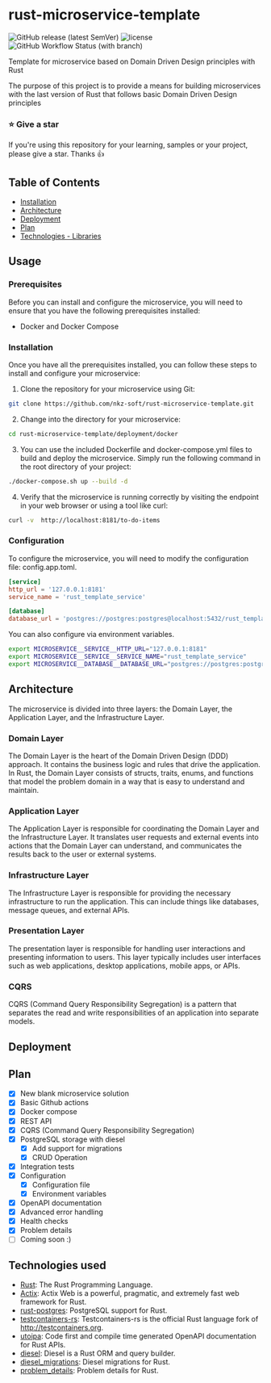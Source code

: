 # rust-microservice-template

![GitHub release (latest SemVer)](https://img.shields.io/github/v/release/nkz-soft/rust-microservice-template?style=flat-square)
![license](https://img.shields.io/github/license/nkz-soft/rust-microservice-template?style=flat-square)
![GitHub Workflow Status (with branch)](https://img.shields.io/github/actions/workflow/status/nkz-soft/rust-microservice-template/build-by-tag.yaml)

Template for microservice based on Domain Driven Design principles with Rust

The purpose of this project is to provide a means for building microservices with the last version of Rust that follows basic Domain Driven Design principles

### ⭐ Give a star

If you're using this repository for your learning, samples or your project, please give a star. Thanks :+1:

## Table of Contents

- [Installation](#installation)
- [Architecture](#architecture )
- [Deployment](#deployment)
- [Plan](#plan)
- [Technologies - Libraries](#technologies-used)

## Usage
### Prerequisites

Before you can install and configure the microservice, you will need to ensure that you have the following prerequisites installed:
- Docker and Docker Compose

### Installation
Once you have all the prerequisites installed, you can follow these steps to install and configure your microservice:

1. Clone the repository for your microservice using Git:
```bash
git clone https://github.com/nkz-soft/rust-microservice-template.git
```
2. Change into the directory for your microservice:
```bash
cd rust-microservice-template/deployment/docker
```

3. You can use the included Dockerfile and docker-compose.yml files to build and deploy the microservice.
   Simply run the following command in the root directory of your project:
```bash
./docker-compose.sh up --build -d
```
4. Verify that the microservice is running correctly by visiting the endpoint in your web browser or using a tool like curl:
```bash
curl -v  http://localhost:8181/to-do-items
```

### Configuration
To configure the microservice, you will need to modify the configuration file: config.app.toml.
```toml
[service]
http_url = '127.0.0.1:8181'
service_name = 'rust_template_service'

[database]
database_url = 'postgres://postgres:postgres@localhost:5432/rust_template_db'

```
You can also configure via environment variables.
```bash
export MICROSERVICE__SERVICE__HTTP_URL="127.0.0.1:8181"
export MICROSERVICE__SERVICE__SERVICE_NAME="rust_template_service"
export MICROSERVICE__DATABASE__DATABASE_URL="postgres://postgres:postgres@localhost:5432/rust_template_db"
```

## Architecture
The microservice is divided into three layers: the Domain Layer, the Application Layer, and the Infrastructure Layer.

### Domain Layer
The Domain Layer is the heart of the Domain Driven Design (DDD) approach. It contains the business logic and rules that drive the application.
In Rust, the Domain Layer consists of structs, traits, enums, and functions that model the problem domain in a way that is easy to understand and maintain.

### Application Layer
The Application Layer is responsible for coordinating the Domain Layer and the Infrastructure Layer.
It translates user requests and external events into actions that the Domain Layer can understand, and communicates the results back to the user or external systems.

### Infrastructure Layer
The Infrastructure Layer is responsible for providing the necessary infrastructure to run the application.
This can include things like databases, message queues, and external APIs.

### Presentation Layer
The presentation layer is responsible for handling user interactions and presenting information to users.
This layer typically includes user interfaces such as web applications, desktop applications, mobile apps, or APIs.

### CQRS
CQRS (Command Query Responsibility Segregation) is a pattern that separates the read and write responsibilities of an application into separate models.

## Deployment

## Plan

- [x] New blank microservice solution
- [x] Basic Github actions
- [x] Docker compose
- [x] REST API
- [x] CQRS (Command Query Responsibility Segregation)
- [x] PostgreSQL storage with diesel
    - [X] Add support for migrations
    - [X] CRUD Operation
- [X] Integration tests
- [X] Configuration
    - [X] Configuration file
    - [X] Environment variables
- [x] OpenAPI documentation
- [x] Advanced error handling
- [x] Health checks
- [x] Problem details
- [ ] Coming soon :)

## Technologies used

- [Rust](https://github.com/rust-lang/rust): The Rust Programming Language.
- [Actix](https://github.com/actix/actix-web): Actix Web is a powerful, pragmatic, and extremely fast web framework for Rust.
- [rust-postgres](https://github.com/sfackler/rust-postgres): PostgreSQL support for Rust.
- [testcontainers-rs](https://github.com/testcontainers/testcontainers-rs): Testcontainers-rs is the official Rust language fork of http://testcontainers.org.
- [utoipa](https://github.com/juhaku/utoipa): Code first and compile time generated OpenAPI documentation for Rust APIs.
- [diesel](https://github.com/diesel-rs/diesel): Diesel is a Rust ORM and query builder.
- [diesel_migrations](https://github.com/diesel-rs/diesel_migrations): Diesel migrations for Rust.
- [problem_details](https://github.com/frenetisch-applaudierend/problem-details-rs): Problem details for Rust.

